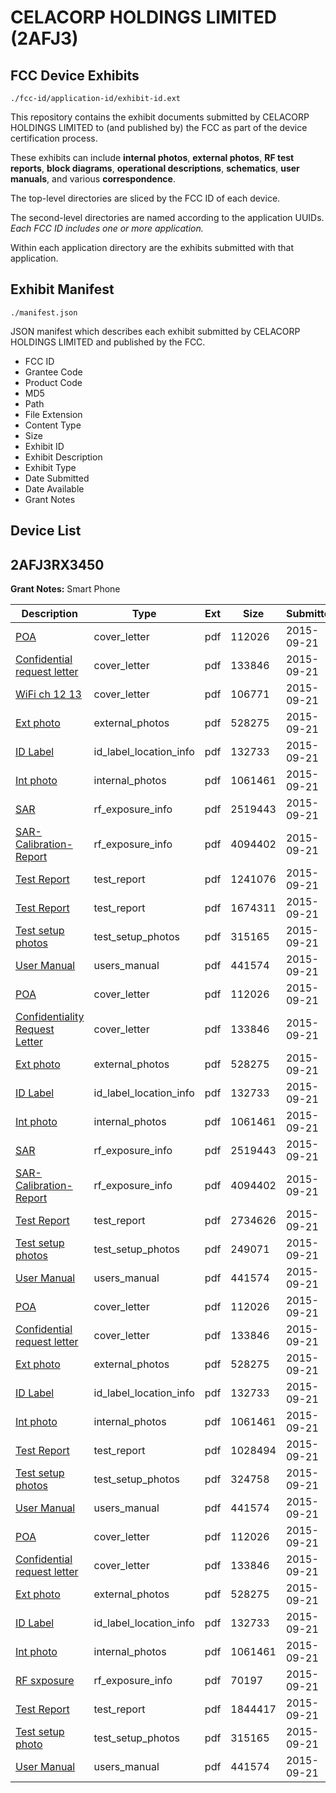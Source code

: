 # CELACORP HOLDINGS LIMITED (2AFJ3)
## FCC Device Exhibits

```
./fcc-id/application-id/exhibit-id.ext
```

This repository contains the exhibit documents submitted by CELACORP HOLDINGS LIMITED to (and published by) the FCC as part of the device certification process.

These exhibits can include **internal photos**, **external photos**, **RF test reports**, **block diagrams**, **operational descriptions**, **schematics**, **user manuals**, and various **correspondence**.

The top-level directories are sliced by the FCC ID of each device.

The second-level directories are named according to the application UUIDs. *Each FCC ID includes one or more application.*

Within each application directory are the exhibits submitted with that application. 

## Exhibit Manifest

```
./manifest.json
```

JSON manifest which describes each exhibit submitted by CELACORP HOLDINGS LIMITED and published by the FCC.

- FCC ID
- Grantee Code
- Product Code
- MD5
- Path
- File Extension
- Content Type
- Size
- Exhibit ID
- Exhibit Description
- Exhibit Type
- Date Submitted
- Date Available
- Grant Notes

## Device List
## 2AFJ3RX3450
**Grant Notes:** Smart Phone

| Description | Type | Ext | Size | Submitted | Available |
| ----------- | ---- | --- | ---- | --------- | --------- |
| [POA](2AFJ3RX3450/02b42ee0fb9cab0efc24cf274b949ed0/2756521.pdf) | cover_letter | pdf | 112026 | 2015-09-21 | 2015-09-22 |
| [Confidential request letter](2AFJ3RX3450/02b42ee0fb9cab0efc24cf274b949ed0/2756522.pdf) | cover_letter | pdf | 133846 | 2015-09-21 | 2015-09-22 |
| [WiFi ch 12 13](2AFJ3RX3450/02b42ee0fb9cab0efc24cf274b949ed0/2756603.pdf) | cover_letter | pdf | 106771 | 2015-09-21 | 2015-09-22 |
| [Ext photo](2AFJ3RX3450/02b42ee0fb9cab0efc24cf274b949ed0/2756527.pdf) | external_photos | pdf | 528275 | 2015-09-21 | 2015-09-22 |
| [ID Label](2AFJ3RX3450/02b42ee0fb9cab0efc24cf274b949ed0/2756573.pdf) | id_label_location_info | pdf | 132733 | 2015-09-21 | 2015-09-22 |
| [Int photo](2AFJ3RX3450/02b42ee0fb9cab0efc24cf274b949ed0/2756528.pdf) | internal_photos | pdf | 1061461 | 2015-09-21 | 2015-09-22 |
| [SAR](2AFJ3RX3450/02b42ee0fb9cab0efc24cf274b949ed0/2756523.pdf) | rf_exposure_info | pdf | 2519443 | 2015-09-21 | 2015-09-22 |
| [SAR-Calibration-Report](2AFJ3RX3450/02b42ee0fb9cab0efc24cf274b949ed0/2651476.pdf) | rf_exposure_info | pdf | 4094402 | 2015-09-21 | 2015-09-22 |
| [Test Report](2AFJ3RX3450/02b42ee0fb9cab0efc24cf274b949ed0/2756606.pdf) | test_report | pdf | 1241076 | 2015-09-21 | 2015-09-22 |
| [Test Report](2AFJ3RX3450/02b42ee0fb9cab0efc24cf274b949ed0/2756607.pdf) | test_report | pdf | 1674311 | 2015-09-21 | 2015-09-22 |
| [Test setup photos](2AFJ3RX3450/02b42ee0fb9cab0efc24cf274b949ed0/2756608.pdf) | test_setup_photos | pdf | 315165 | 2015-09-21 | 2015-09-22 |
| [User Manual](2AFJ3RX3450/02b42ee0fb9cab0efc24cf274b949ed0/2756574.pdf) | users_manual | pdf | 441574 | 2015-09-21 | 2015-09-22 |
| [POA](2AFJ3RX3450/888b19520c8149d5dc7a5dc5d9e743f9/2756521.pdf) | cover_letter | pdf | 112026 | 2015-09-21 | 2015-09-22 |
| [Confidentiality Request Letter](2AFJ3RX3450/888b19520c8149d5dc7a5dc5d9e743f9/2756522.pdf) | cover_letter | pdf | 133846 | 2015-09-21 | 2015-09-22 |
| [Ext photo](2AFJ3RX3450/888b19520c8149d5dc7a5dc5d9e743f9/2756527.pdf) | external_photos | pdf | 528275 | 2015-09-21 | 2015-09-22 |
| [ID Label](2AFJ3RX3450/888b19520c8149d5dc7a5dc5d9e743f9/2756573.pdf) | id_label_location_info | pdf | 132733 | 2015-09-21 | 2015-09-22 |
| [Int photo](2AFJ3RX3450/888b19520c8149d5dc7a5dc5d9e743f9/2756528.pdf) | internal_photos | pdf | 1061461 | 2015-09-21 | 2015-09-22 |
| [SAR](2AFJ3RX3450/888b19520c8149d5dc7a5dc5d9e743f9/2756523.pdf) | rf_exposure_info | pdf | 2519443 | 2015-09-21 | 2015-09-22 |
| [SAR-Calibration-Report](2AFJ3RX3450/888b19520c8149d5dc7a5dc5d9e743f9/2651476.pdf) | rf_exposure_info | pdf | 4094402 | 2015-09-21 | 2015-09-22 |
| [Test Report](2AFJ3RX3450/888b19520c8149d5dc7a5dc5d9e743f9/2756525.pdf) | test_report | pdf | 2734626 | 2015-09-21 | 2015-09-22 |
| [Test setup photos](2AFJ3RX3450/888b19520c8149d5dc7a5dc5d9e743f9/2756526.pdf) | test_setup_photos | pdf | 249071 | 2015-09-21 | 2015-09-22 |
| [User Manual](2AFJ3RX3450/888b19520c8149d5dc7a5dc5d9e743f9/2756574.pdf) | users_manual | pdf | 441574 | 2015-09-21 | 2015-09-22 |
| [POA](2AFJ3RX3450/02d3d8d3fc7332383f9e0fcd6db5d372/2756521.pdf) | cover_letter | pdf | 112026 | 2015-09-21 | 2015-09-22 |
| [Confidential request letter](2AFJ3RX3450/02d3d8d3fc7332383f9e0fcd6db5d372/2756522.pdf) | cover_letter | pdf | 133846 | 2015-09-21 | 2015-09-22 |
| [Ext photo](2AFJ3RX3450/02d3d8d3fc7332383f9e0fcd6db5d372/2756527.pdf) | external_photos | pdf | 528275 | 2015-09-21 | 2015-09-22 |
| [ID Label](2AFJ3RX3450/02d3d8d3fc7332383f9e0fcd6db5d372/2756573.pdf) | id_label_location_info | pdf | 132733 | 2015-09-21 | 2015-09-22 |
| [Int photo](2AFJ3RX3450/02d3d8d3fc7332383f9e0fcd6db5d372/2756528.pdf) | internal_photos | pdf | 1061461 | 2015-09-21 | 2015-09-22 |
| [Test Report](2AFJ3RX3450/02d3d8d3fc7332383f9e0fcd6db5d372/2756569.pdf) | test_report | pdf | 1028494 | 2015-09-21 | 2015-09-22 |
| [Test setup photos](2AFJ3RX3450/02d3d8d3fc7332383f9e0fcd6db5d372/2756570.pdf) | test_setup_photos | pdf | 324758 | 2015-09-21 | 2015-09-22 |
| [User Manual](2AFJ3RX3450/02d3d8d3fc7332383f9e0fcd6db5d372/2756574.pdf) | users_manual | pdf | 441574 | 2015-09-21 | 2015-09-22 |
| [POA](2AFJ3RX3450/4b9ed151cc52d6d1cca2be9cfafcec9b/2756521.pdf) | cover_letter | pdf | 112026 | 2015-09-21 | 2015-09-22 |
| [Confidential request letter](2AFJ3RX3450/4b9ed151cc52d6d1cca2be9cfafcec9b/2756522.pdf) | cover_letter | pdf | 133846 | 2015-09-21 | 2015-09-22 |
| [Ext photo](2AFJ3RX3450/4b9ed151cc52d6d1cca2be9cfafcec9b/2756527.pdf) | external_photos | pdf | 528275 | 2015-09-21 | 2015-09-22 |
| [ID Label](2AFJ3RX3450/4b9ed151cc52d6d1cca2be9cfafcec9b/2756573.pdf) | id_label_location_info | pdf | 132733 | 2015-09-21 | 2015-09-22 |
| [Int photo](2AFJ3RX3450/4b9ed151cc52d6d1cca2be9cfafcec9b/2756528.pdf) | internal_photos | pdf | 1061461 | 2015-09-21 | 2015-09-22 |
| [RF sxposure](2AFJ3RX3450/4b9ed151cc52d6d1cca2be9cfafcec9b/2756616.pdf) | rf_exposure_info | pdf | 70197 | 2015-09-21 | 2015-09-22 |
| [Test Report](2AFJ3RX3450/4b9ed151cc52d6d1cca2be9cfafcec9b/2756617.pdf) | test_report | pdf | 1844417 | 2015-09-21 | 2015-09-22 |
| [Test setup photo](2AFJ3RX3450/4b9ed151cc52d6d1cca2be9cfafcec9b/2756608.pdf) | test_setup_photos | pdf | 315165 | 2015-09-21 | 2015-09-22 |
| [User Manual](2AFJ3RX3450/4b9ed151cc52d6d1cca2be9cfafcec9b/2756574.pdf) | users_manual | pdf | 441574 | 2015-09-21 | 2015-09-22 |
